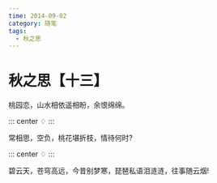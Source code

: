 ```yaml
---
time: 2014-09-02
category: 随笔
tags:
  - 秋之思
---
```


# 秋之思【十三】

桃园恋，山水相依遥相盼，余恨绵绵。

::: center
♢
:::

常相思，空负，桃花堪折枝，情待何时?

::: center
♢
:::

碧云天，苍穹高远，今昔别梦寒，琵琶私语泪涟涟，往事随云烟!
